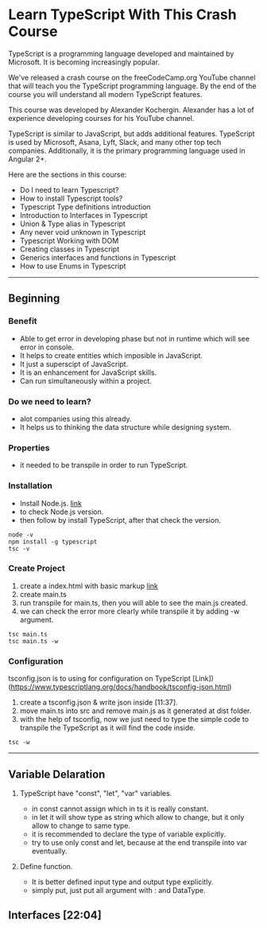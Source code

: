 # Learn TypeScript With This Crash Course

TypeScript is a programming language developed and maintained by Microsoft. It is becoming increasingly popular.

We've released a crash course on the freeCodeCamp.org YouTube channel that will teach you the TypeScript programming language. By the end of the course you will understand all modern TypeScript features.

This course was developed by Alexander Kochergin. Alexander has a lot of experience developing courses for his YouTube channel.

TypeScript is similar to JavaScript, but adds additional features. TypeScript is used by Microsoft, Asana, Lyft, Slack, and many other top tech companies. Additionally, it is the primary programming language used in Angular 2+.

Here are the sections in this course:

- Do I need to learn Typescript?
- How to install Typescript tools?
- Typescript Type definitions introduction
- Introduction to Interfaces in Typescript
- Union & Type alias in Typescript
- Any never void unknown in Typescript
- Typescript Working with DOM
- Creating classes in Typescript
- Generics interfaces and functions in Typescript
- How to use Enums in Typescript

---

## Beginning

### Benefit

- Able to get error in developing phase but not in runtime which will see error in console.
- It helps to create entities which imposible in JavaScript.
- It just a superscipt of JavaScript.
- It is an enhancement for JavaScript skills.
- Can run simultaneously within a project.

### Do we need to learn?

- alot companies using this already.
- It helps us to thinking the data structure while designing system.

### Properties

- it needed to be transpile in order to run TypeScript.

### Installation

- Install Node.js. [link](https://nodejs.org/en/download/)
- to check Node.js version.
- then follow by install TypeScript, after that check the version.

```console
node -v
npm install -g typescript
tsc -v
```

### Create Project

1. create a index.html with basic markup [link](https://www.w3schools.com/html/html_basic.asp)
2. create main.ts
3. run transpile for main.ts, then you will able to see the main.js created.
4. we can check the error more clearly while transpile it by adding -w argument.

```console
tsc main.ts
tsc main.ts -w
```

### Configuration

tsconfig.json is to using for configuration on TypeScript [Link])(https://www.typescriptlang.org/docs/handbook/tsconfig-json.html)

1. create a tsconfig.json & write json inside [11:37].
2. move main.ts into src and remove main.js as it generated at dist folder.
3. with the help of tsconfig, now we just need to type the simple code to transpile the TypeScript as it will find the code inside.

```console
tsc -w
```

---

## Variable Delaration

1. TypeScript have "const", "let", "var" variables.

   - in const cannot assign which in ts it is really constant.
   - in let it will show type as string which allow to change, but it only allow to change to same type.
   - it is recommended to declare the type of variable explicitly.
   - try to use only const and let, because at the end transpile into var eventually.

2. Define function.

   - It is better defined input type and output type explicitly.
   - simply put, just put all argument with : and DataType.

## Interfaces [22:04]
